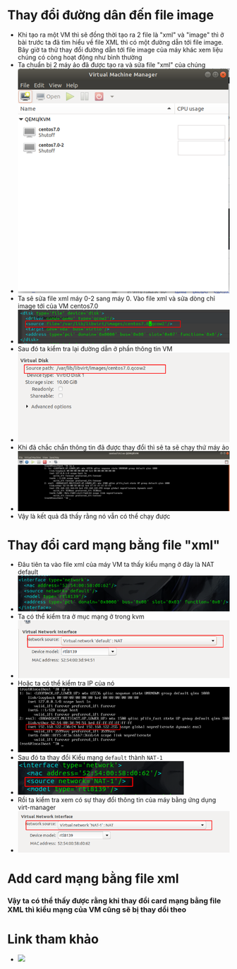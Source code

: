 # Thay đổi đường dân đến file image 
- Khi tạo ra một VM thì sẽ đồng thời tạo ra 2 file là "xml" và "image" thì ở bài trước ta đã tìm hiểu về file XML thì có một đường dẫn tới file image. Bây giờ ta thử thay đổi đường dẫn tới file image của máy khác xem liệu chúng có còng hoạt động như bình thường
- Ta chuẩn bị 2 máy ảo đã được tạo ra và sửa file "xml" của chúng
- ![](https://github.com/duckmak14/linux/blob/master/KVM/images/XML_lab/screenshot_1.png)
- Ta sẽ sửa file xml máy 0-2 sang máy 0. Vào file xml và sửa dòng chỉ image tới của VM centos7.0
- ![](https://github.com/duckmak14/linux/blob/master/KVM/images/XML_lab/screenshot.png)
- Sau đó ta kiểm tra lại đường dẫn ở phần thông tin VM 
- ![](https://github.com/duckmak14/linux/blob/master/KVM/images/XML_lab/screenshot9.png)
- Khi đã chắc chắn thông tin đã được thay đổi thì sẽ ta sẽ chạy thứ máy ảo 
- ![](https://github.com/duckmak14/linux/blob/master/KVM/images/XML_lab/screenshot_10.png)
- Vậy là kết quả đã thấy rằng nó vẫn có thể chạy được
# Thay đổi card mạng bằng file "xml"
- Đâu tiên ta vào file xml của máy VM ta thấy kiểu mạng ở đây là NAT default 
- ![](https://github.com/duckmak14/linux/blob/master/KVM/images/XML_lab/screenshot6.png)
- Ta có thể kiểm tra ở mục mạng ở trong kvm 
- ![](https://github.com/duckmak14/linux/blob/master/KVM/images/XML_lab/screenshot_7.png)
- Hoặc ta có thể kiểm tra IP của nó 
- ![](https://github.com/duckmak14/linux/blob/master/KVM/images/XML_lab/screenshot_2.png)
- Sau đó ta thay đổi Kiểu mạng `default` thành `NAT-1` 
- ![](https://github.com/duckmak14/linux/blob/master/KVM/images/XML_lab/screenshot_4.png)
- Rồi ta kiểm tra xem có sự thay đổi thông tin của máy bằng ứng dụng virt-manager
- ![](https://github.com/duckmak14/linux/blob/master/KVM/images/XML_lab/screenshot_5.png)
# Add card mạng bằng file xml 
### Vậy ta có thể thấy được rằng khi thay đổi card mạng bằng file XML thì kiểu mạng của VM cũng sẽ bị thay dổi theo 
# Link tham khảo 
- ![](https://access.redhat.com/documentation/en-us/red_hat_enterprise_linux/7/html/virtualization_deployment_and_administration_guide/sect-editing_a_guest_virtual_machines_configuration_file-adding_multifunction_pci_devices_to_kvm_guest_virtual_machines)